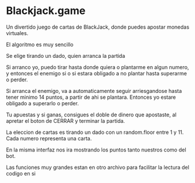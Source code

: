 # Blackjack.game
Un divertido juego de cartas de BlackJack, donde puedes apostar monedas virtuales.


El algoritmo es muy sencillo

Se elige tirando un dado, quien arranca la partida

Si arranco yo, puedo tirar hasta donde quiera o plantarme en algun numero, y entonces el enemigo si o si estara obligado a no plantar hasta superarme o perder.

Si arranca el enemigo, va a automaticamente seguir arriesgandose hasta tener minimo 14 puntos, a partir de ahi se plantara. Entonces yo estare obligado a superarlo o perder. 

Tu apuestas y si ganas, consigues el doble de dinero que apostaste, al apretar el boton de CERRAR y terminar la partida. 

La eleccion de cartas es tirando un dado con un random.floor entre 1 y 11. Cada numero representa una carta. 

En la misma interfaz nos ira mostrando los puntos tanto nuestros como del bot. 


Las funciones muy grandes estan en otro archivo para facilitar la lectura del codigo en si
